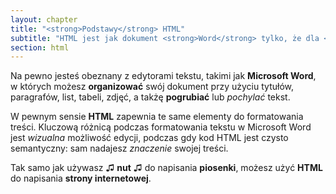```yaml
---
layout: chapter
title: "<strong>Podstawy</strong> HTML"
subtitle: "HTML jest jak dokument <strong>Word</strong> tylko, że dla <strong>sieci</strong>"
section: html
---
```


Na pewno jesteś obeznany z edytorami tekstu, takimi jak **Microsoft <strong>Word</strong>**, w których możesz **organizować** swój dokument przy użyciu tytułów, paragrafów, list, tabeli, zdjęć, a takżę **pogrubiać** lub _pochylać_ tekst.

W pewnym sensie **HTML** zapewnia te same elementy do formatowania treści. Kluczową różnicą podczas formatowania tekstu w Microsoft Word jest _wizualna_ możliwość edycji, podczas gdy kod HTML jest czysto semantyczny: sam nadajesz _znaczenie_ swojej treści.

Tak samo jak używasz ♫ **nut** ♫ do napisania **piosenki**, możesz użyć **HTML** do napisania **strony internetowej**.
 